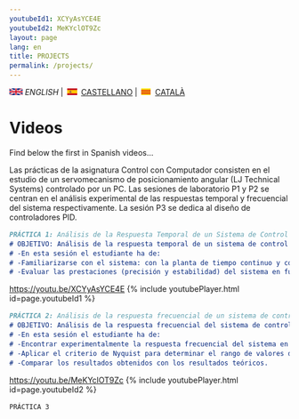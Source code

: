 ```yaml
---
youtubeId1: XCYyAsYCE4E
youtubeId2: MeKYclOT9Zc
layout: page
lang: en
title: PROJECTS
permalink: /projects/
---
```


![English](en.png) *ENGLISH* | ![Castellano](es.png) [CASTELLANO](projectos.md) | ![Català](ca.png) [CATALÀ](projectes.md)

# Videos
Find below the first in Spanish videos...

Las prácticas de la asignatura Control con Computador consisten en el estudio de un servomecanismo de posicionamiento angular (LJ Technical Systems) controlado por un PC. Las sesiones de laboratorio P1 y P2 se centran en el análisis experimental de las respuestas temporal y frecuencial del sistema respectivamente. La sesión P3 se dedica al diseño de controladores PID.

```markdown
PRÁCTICA 1: Análisis de la Respuesta Temporal de un Sistema de Control Digital
# OBJETIVO: Análisis de la respuesta temporal de un sistema de control digital para diferentes periodos de muestreo. Análisis de la precisión y de la estabilidad.
# -En esta sesión el estudiante ha de:
# -Familiarizarse con el sistema: con la planta de tiempo continuo y con el uso del computador como generador de señales, osciloscopio y controlador digital.
# -Evaluar las prestaciones (precisión y estabilidad) del sistema en función del periodo de muestreo.
```
<https://youtu.be/XCYyAsYCE4E>
{% include youtubePlayer.html id=page.youtubeId1 %}
<br />

```markdown
PRÁCTICA 2: Análisis de la respuesta frecuencial de un sistema de control digital
# OBJETIVO: Análisis de la respuesta frecuencial del sistema de control digital de velocidad. Análisis de la estabilidad mediante el criterio de Nyquist.
# -En esta sesión el estudiante ha de:
# -Encontrar experimentalmente la respuesta frecuencial del sistema en lazo abierto.
# -Aplicar el criterio de Nyquist para determinar el rango de valores de un controlador proporcional para que el sistema en lazo cerrado sea estable, y verificarlo experimentalmente.
# -Comparar los resultados obtenidos con los resultados teóricos.
```
<https://youtu.be/MeKYclOT9Zc>
{% include youtubePlayer.html id=page.youtubeId2 %}
<br />

```markdown
PRÁCTICA 3
```
